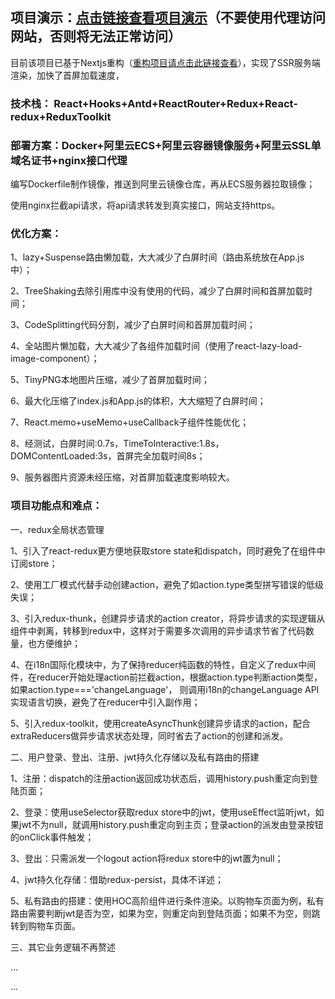 ## 项目演示：[点击链接查看项目演示](https://tour.aeeternity.com/)（不要使用代理访问网站，否则将无法正常访问）
目前该项目已基于Nextjs重构（[重构项目请点击此链接查看](https://github.com/jsdegithub/react-travel-ssr)），实现了SSR服务端渲染，加快了首屏加载速度，

### 技术栈： React+Hooks+Antd+ReactRouter+Redux+React-redux+ReduxToolkit

### 部署方案：Docker+阿里云ECS+阿里云容器镜像服务+阿里云SSL单域名证书+nginx接口代理
编写Dockerfile制作镜像，推送到阿里云镜像仓库，再从ECS服务器拉取镜像；

使用nginx拦截api请求，将api请求转发到真实接口，网站支持https。


### 优化方案：
1、lazy+Suspense路由懒加载，大大减少了白屏时间（路由系统放在App.js中）；

2、TreeShaking去除引用库中没有使用的代码，减少了白屏时间和首屏加载时间；

3、CodeSplitting代码分割，减少了白屏时间和首屏加载时间；

4、全站图片懒加载，大大减少了各组件加载时间（使用了react-lazy-load-image-component）；

5、TinyPNG本地图片压缩，减少了首屏加载时间；

6、最大化压缩了index.js和App.js的体积，大大缩短了白屏时间；

7、React.memo+useMemo+useCallback子组件性能优化；

8、经测试，白屏时间:0.7s，TimeToInteractive:1.8s，DOMContentLoaded:3s，首屏完全加载时间8s；

9、服务器图片资源未经压缩，对首屏加载速度影响较大。

### 项目功能点和难点：
一、redux全局状态管理

1、引入了react-redux更方便地获取store state和dispatch，同时避免了在组件中订阅store；

2、使用工厂模式代替手动创建action，避免了如action.type类型拼写错误的低级失误；

3、引入redux-thunk，创建异步请求的action creator，将异步请求的实现逻辑从组件中剥离，转移到redux中，这样对于需要多次调用的异步请求节省了代码数量，也方便维护；

4、在i18n国际化模块中，为了保持reducer纯函数的特性，自定义了redux中间件，在reducer开始处理action前拦截action，根据action.type判断action类型，如果action.type==='changeLanguage'，
则调用i18n的changeLanguage API实现语言切换，避免了在reducer中引入副作用；

5、引入redux-toolkit，使用createAsyncThunk创建异步请求的action，配合extraReducers做异步请求状态处理，同时省去了action的创建和派发。


二、用户登录、登出、注册、jwt持久化存储以及私有路由的搭建

1、注册：dispatch的注册action返回成功状态后，调用history.push重定向到登陆页面；

2、登录：使用useSelector获取redux store中的jwt，使用useEffect监听jwt，如果jwt不为null，就调用history.push重定向到主页；登录action的派发由登录按钮的onClick事件触发；

3、登出：只需派发一个logout action将redux store中的jwt置为null；

4、jwt持久化存储：借助redux-persist，具体不详述；

5、私有路由的搭建：使用HOC高阶组件进行条件渲染。以购物车页面为例，私有路由需要判断jwt是否为空，如果为空，则重定向到登陆页面；如果不为空，则跳转到购物车页面。

三、其它业务逻辑不再赘述

...

...
